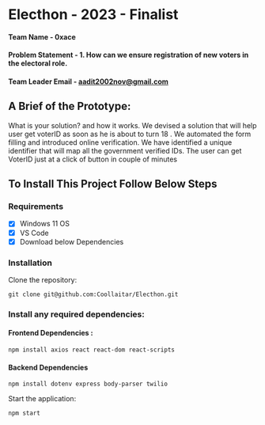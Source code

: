 # Electhon - 2023 - Finalist

#### Team Name - 0xace

#### Problem Statement - 1. How can we ensure registration of new voters in the electoral role.

#### Team Leader Email - aadit2002nov@gmail.com

## A Brief of the Prototype:

What is your solution? and how it works.
We devised a solution that will help user get voterID as soon as he is about to turn 18 . We automated the form filling and introduced online verification. We have identified a unique identifier that will map all the government verified IDs. The user can get VoterID just at a click of button in couple of minutes

## To Install This Project Follow Below Steps

### Requirements

- [x] Windows 11 OS
- [x] VS Code
- [x] Download below Dependencies

### Installation

 Clone the repository: 
```
git clone git@github.com:Coollaitar/Electhon.git
```
### Install any required dependencies:

#### Frontend Dependencies :

```
npm install axios react react-dom react-scripts
```

#### Backend Dependencies

```
npm install dotenv express body-parser twilio
```

Start the application:
```
npm start
```
